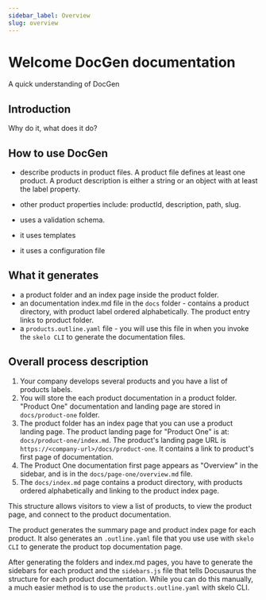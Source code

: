 ```yaml
---
sidebar_label: Overview
slug: overview
---
```


# Welcome DocGen documentation

A quick understanding of DocGen


## Introduction

Why do it, what does it do?

## How to use DocGen

- describe products in product files. A product file defines at least one product. A product description is either a string or an object with at least the label property.
- other product properties include: productId, description, path, slug.

- uses a validation schema.
- it uses templates
- it uses a configuration file

## What it generates

- a product folder and an index page inside the product folder.
- an documentation index.md file in the `docs` folder - contains a product directory, with product label ordered alphabetically. The product entry links to product folder.
- a `products.outline.yaml` file - you will use this file in when you invoke the `skelo CLI` to generate the documentation files.

## Overall process description

1. Your company develops several products and you have a list of products labels.
2. You will store the each product documentation in a product folder. "Product One" documentation and landing page are stored in `docs/product-one` folder.
3. The product folder has an index page that you can use a product landing page. The product landing page for "Product One" is at: `docs/product-one/index.md`. The product's landing page URL is `https://<company-url>/docs/product-one`. It contains a link to product's first page of documentation.
4. The Product One documentation first page appears as "Overview" in the sidebar, and is in the `docs/page-one/overview.md` file.
5. The `docs/index.md` page contains a product directory, with products ordered alphabetically and linking to the product index page.

This structure allows visitors to view a list of products, to view the product page, and connect to the product documentation.

The product generates the summary page and product index page for each product. It also generates an `.outline.yaml` file that you use use with `skelo CLI` to generate the product top documentation page.

After generating the folders and index.md pages, you have to generate the sidebars for each product and the `sidebars.js` file that tells Docusaurus the structure for each product documentation. While you can do this manually, a much easier method is to use the `products.outline.yaml` with skelo CLI.





